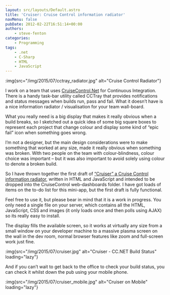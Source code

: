```yaml
---
layout: src/layouts/Default.astro
title: 'Cruiser: Cruise Control information radiator'
navMenu: false
pubDate: 2012-02-22T16:51:14+00:00
authors:
    - steve-fenton
categories:
    - Programming
tags:
    - .net
    - C-Sharp
    - HTML
    - JavaScript
---
```


:img{src="/img/2015/07/cctray_radiator.jpg" alt="Cruise Control Radiator"}

I work on a team that uses [CruiseControl.Net](http://cruisecontrolnet.org/) for Continuous Integration. There is a handy task-bar utility called CCTray that provides notifications and status messages when builds run, pass and fail. What it doesn’t have is a nice information radiator / visualisation for your team wall-board.

What you really need is a big display that makes it really obvious when a build breaks, so I sketched out a quick idea of some big square boxes to represent each project that change colour and display some kind of “epic fail” icon when something goes wrong.

I’m not a designer, but the main design considerations were to make something that worked at any size, made it really obvious when something was broken. With two people on the team with colour-blindness, colour choice was important – but it was also important to avoid solely using colour to denote a broken build.

So I have thrown together the first draft of [“Cruiser” a Cruise Control information radiator](https://github.com/Steve-Fenton/Cruiser), written in HTML and JavaScript and intended to be dropped into the CruiseControl web-dashboards folder. I have got loads of items on the to-do list for this mini-app, but the first draft is fully functional.

Feel free to use it, but please bear in mind that it is a work in progress. You only need a single file on your server, which contains all the HTML, JavaScript, CSS and images (it only loads once and then polls using AJAX) so its really easy to install.

The display fills the available screen, so it works at virtually any size from a small window on your developer machine to a massive plasma screen on the wall in the dev room, normal browser features like zoom and full-screen work just fine.

:img{src="/img/2015/07/cruiser.jpg" alt="Cruiser - CC.NET Build Status" loading="lazy"}

And if you can’t wait to get back to the office to check your build status, you can check it whilst down the pub using your mobile phone.

:img{src="/img/2015/07/cruiser_mobile.jpg" alt="Cruiser on Mobile" loading="lazy"}